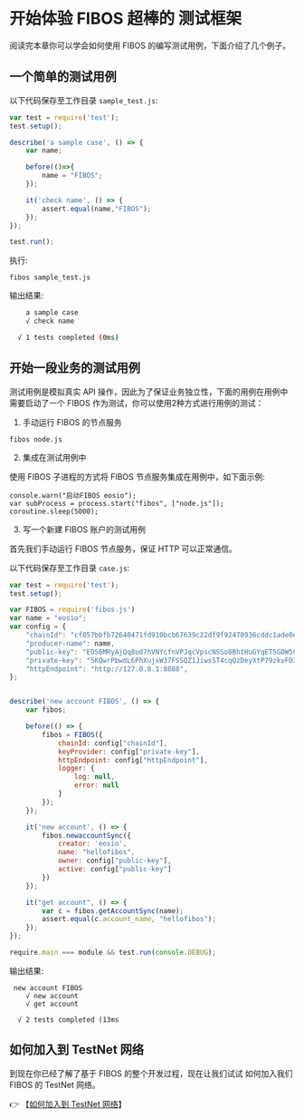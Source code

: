 # 开始体验 FIBOS 超棒的 测试框架

阅读完本章你可以学会如何使用 FIBOS 的编写测试用例，下面介绍了几个例子。

## 一个简单的测试用例

以下代码保存至工作目录 `sample_test.js`:

```JavaScript
var test = require('test');
test.setup();

describe('a sample case', () => {
    var name;

    before(()=>{
        name = "FIBOS";
    });

    it('check name', () => {
        assert.equal(name,"FIBOS");
    });
});

test.run();
```

执行:

```
fibos sample_test.js
```

输出结果:

```sh
    a sample case
    √ check name

  √ 1 tests completed (0ms)
```

## 开始一段业务的测试用例

测试用例是模拟真实 API 操作，因此为了保证业务独立性，下面的用例在用例中需要启动了一个 FIBOS 作为测试，你可以使用2种方式进行用例的测试：

1. 手动运行 FIBOS 的节点服务

```
fibos node.js
```

2. 集成在测试用例中

使用 FIBOS 子进程的方式将 FIBOS 节点服务集成在用例中，如下面示例:

```
console.warn("启动FIBOS eosio");
var subProcess = process.start("fibos", ["node.js"]);
coroutine.sleep(5000);

```

3. 写一个新建 FIBOS 账户的测试用例

首先我们手动运行 FIBOS 节点服务，保证 HTTP 可以正常通信。


以下代码保存至工作目录 `case.js`:

```JavaScript
var test = require('test');
test.setup();

var FIBOS = require('fibos.js')
var name = "eosio";
var config = {
    "chainId": "cf057bbfb72640471fd910bcb67639c22df9f92470936cddc1ade0e2f2e7dc4f",
    "producer-name": name,
    "public-key": "EOS6MRyAjQq8ud7hVNYcfnVPJqcVpscN5So8BhtHuGYqET5GDW5CV",
    "private-key": "5KQwrPbwdL6PhXujxW37FSSQZ1JiwsST4cqQzDeyXtP79zkvFD3",
    "httpEndpoint": "http://127.0.0.1:8888",
};


describe('new account FIBOS', () => {
    var fibos;

    before(() => {
        fibos = FIBOS({
            chainId: config["chainId"],
            keyProvider: config["private-key"],
            httpEndpoint: config["httpEndpoint"],
            logger: {
                log: null,
                error: null
            }
        });
    });

    it('new account', () => {
        fibos.newaccountSync({
            creator: 'eosio',
            name: "hellofibos",
            owner: config["public-key"],
            active: config["public-key"]
        })
    });

    it("get account", () => {
        var c = fibos.getAccountSync(name);
        assert.equal(c.account_name, "hellofibos");
    });
});

require.main === module && test.run(console.DEBUG);
```

输出结果:

```
 new account FIBOS
    √ new account
    √ get account

  √ 2 tests completed (13ms
```

## 如何加入到 TestNet 网络

到现在你已经了解了基于 FIBOS 的整个开发过程，现在让我们试试 如何加入我们 FIBOS 的 TestNet 网络。

👉 【[如何加入到 TestNet 网络](jointestnet.md)】